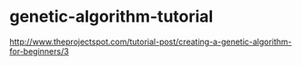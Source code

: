 # genetic-algorithm-tutorial
http://www.theprojectspot.com/tutorial-post/creating-a-genetic-algorithm-for-beginners/3
